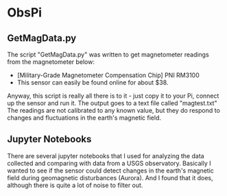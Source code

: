 # ObsPi

## GetMagData.py
The script "GetMagData.py" was written to get magnetometer readings from the magnetometer below:
  * [Military-Grade Magnetometer Compensation Chip] PNI RM3100
  * This sensor can easily be found online for about $38. 

Anyway, this script is really all there is to it - just copy it to your Pi, connect up the sensor and run it. The output goes to a text file called "magtest.txt"
The readings are not calibrated to any known value, but they do respond to changes and fluctuations in the earth's magnetic field.

## Jupyter Notebooks
There are several jupyter notebooks that I used for analyzing the data collected and comparing with data from a USGS observatory. Basically I wanted to see 
if the sensor could detect changes in the earth's magnetic field during geomagnetic disturbances (Aurora). And I found that it does, although there is quite a lot of
noise to filter out.

